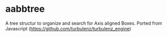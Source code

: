 aabbtree
========

A tree structur to organize and search for Axis aligned Boxes.
Ported from Javascript (https://github.com/turbulenz/turbulenz_engine)
